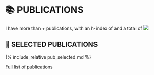 
# 📚 PUBLICATIONS 

I have more than <span id='total_paper_number'></span>+ publications, with an h-index of <span id='h_index'></span> and a total of <img src="https://img.shields.io/endpoint?logo=Google%20Scholar&url=https%3A%2F%2Fcdn.jsdelivr.net%2Fgh%2Fzhudeng94%2Fzhudeng94.github.io@google-scholar-stats%2Fgs_data_shieldsio.json&labelColor=f6f6f6&color=9cf&style=flat&label=citations">

## 🌟 SELECTED PUBLICATIONS  
{% include_relative pub_selected.md %}

[Full list of publications](#-all-publications-)
